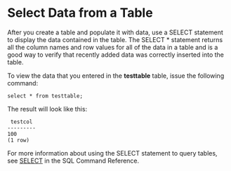 # Select Data from a Table<a name="t_selecting_data"></a>

After you create a table and populate it with data, use a SELECT statement to display the data contained in the table\. The SELECT \* statement returns all the column names and row values for all of the data in a table and is a good way to verify that recently added data was correctly inserted into the table\.

To view the data that you entered in the **testtable** table, issue the following command:

```
select * from testtable;
```

The result will look like this:

```
 testcol
---------
100
(1 row)
```

For more information about using the SELECT statement to query tables, see [SELECT](r_SELECT_synopsis.md) in the SQL Command Reference\.